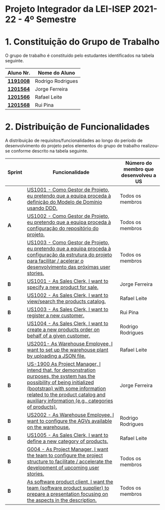 # Projeto Integrador da LEI-ISEP 2021-22 - 4º Semestre

# 1. Constituição do Grupo de Trabalho

O grupo de trabalho é constituído pelo estudantes identificados na tabela seguinte.

| Aluno Nr.	   | Nome do Aluno			    |
|--------------|------------------------------|
| **[1191008](1191008/ListaFuncionalidadesEstudante.md)**             | Rodrigo Rodrigues|
| **[1201564](1201564/ListaFuncionalidadesEstudante.md)**             | Jorge Ferreira   |
| **[1201566](1201566/ListaFuncionalidadesEstudante.md)**             | Rafael Leite     |
| **[1201568](1201568/ListaFuncionalidadesEstudante.md)**             | Rui Pina         |



# 2. Distribuição de Funcionalidades ###

A distribuição de requisitos/funcionalidades ao longo do período de desenvolvimento do projeto pelos elementos do grupo de trabalho realizou-se conforme descrito na tabela seguinte.

| Sprint | Funcionalidade                                                                                                                                                                                    | Número do membro que desenvolveu a US |
|--------|---------------------------------------------------------------------------------------------------------------------------------------------------------------------------------------------------|-----------------|                  
| **A**  | [US1001 - Como Gestor de Projeto, eu pretendo que a equipa proceda à definição do Modelo de Domínio usando DDD.](SprintA/US1001/DomainModel.puml)                                                                                                                                       |  Todos os membros  |
| **A**  | [US1002 - Como Gestor de Projeto, eu pretendo que a equipa proceda à configuração do repositório do projeto.](SprintA/US1002)                                                                                                                                          |  Todos os membros  |
| **A**  | [US1003 - Como Gestor de Projeto, eu pretendo que a equipa proceda à configuração da estrutura do projeto para facilitar / acelerar o desenvolvimento das próximas user stories.](SprintA/US1003)                                                                                                                                          |  Todos os membros  |
| **B**  | [US1001 - As Sales Clerk, I want to specify a new product for sale.](1201564/)                                                                                                                                       |  Jorge Ferreira  |
| **B**  | [US1002 - As Sales Clerk, I want to view/search the products catalog.](1201566/)                                                                                                                                          |  Rafael Leite  |
| **B**  | [US1003 - As Sales Clerk, I want to register a new customer.](1201568/)                                                                                                                                          |  Rui Pina  |
| **B**  | [US1004 - As Sales Clerk, I want to create a new products order on behalf of a given customer.](1191008/)                                                                                                                                       |  Rodrigo Rodrigues  |
| **B**  | [US2001- As Warehouse Employee, I want to set up the warehouse plant by uploading a JSON file.](1201566/)                                                                                                                                          |  Rafael Leite  |
| **B**  | [US-1900 As Project Manager, I intend that, for demonstration purposes, the system has the possibility of being initialized (bootstrap) with some information related to the product catalog and auxiliary information (e.g., categories of products).](1201564/)                                                                                                                                          |  Jorge Ferreira  |
| **B**  | [US2002 - As Warehouse Employee, I want to configure the AGVs available on the warehouse.](1191008/)                                                                                                                                          |  Rodrigo Rodrigues  |
| **B**  | [US1005 - As Sales Clerk, I want to define a new category of products.](1201566/)                                                                                                                                          |  Rafael Leite  |
| **B**  | [G004 - As Project Manager, I want the team to configure the project structure to facilitate / accelerate the development of upcoming user stories.]()                                                                                                                                          |  Todos os membros  |
| **B**  | [As software product client, I want the team (software product supplier) to prepare a presentation focusing on the aspects in the description.]()                                                                                                                                          |  Todos os membros  |